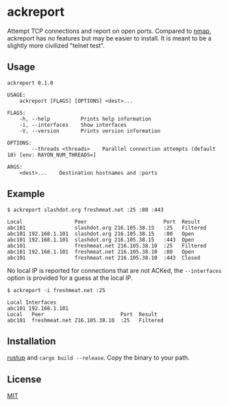 # ackreport

Attempt TCP connections and report on open ports.
Compared to [nmap](https://nmap.org/), ackreport has no features but may be easier to install.
It is meant to be a slightly more civilized "telnet test".

## Usage

```
ackreport 0.1.0

USAGE:
    ackreport [FLAGS] [OPTIONS] <dest>...

FLAGS:
    -h, --help          Prints help information
    -i, --interfaces    Show interfaces
    -V, --version       Prints version information

OPTIONS:
        --threads <threads>    Parallel connection attempts (default 10) [env: RAYON_NUM_THREADS=]

ARGS:
    <dest>...    Destination hostnames and :ports
```

## Example

```
$ ackreport slashdot.org freshmeat.net :25 :80 :443
```

```
Local                 Peer                         Port  Result
abc101                slashdot.org 216.105.38.15   :25   Filtered
abc101 192.168.1.101  slashdot.org 216.105.38.15   :80   Open
abc101 192.168.1.101  slashdot.org 216.105.38.15   :443  Open
abc101                freshmeat.net 216.105.38.10  :25   Filtered
abc101 192.168.1.101  freshmeat.net 216.105.38.10  :80   Open
abc101                freshmeat.net 216.105.38.10  :443  Closed
```

No local IP is reported for connections that are not ACKed, the `--interfaces` option
is provided for a guess at the local IP.

```
$ ackreport -i freshmeat.net :25
```

```
Local Interfaces
abc101 192.168.1.101
Local   Peer                         Port  Result
abc101  freshmeat.net 216.105.38.10  :25   Filtered
```

## Installation

[rustup](https://www.rust-lang.org/learn/get-started) and `cargo build --release`.
Copy the binary to your path.

## License
[MIT](https://choosealicense.com/licenses/mit/)